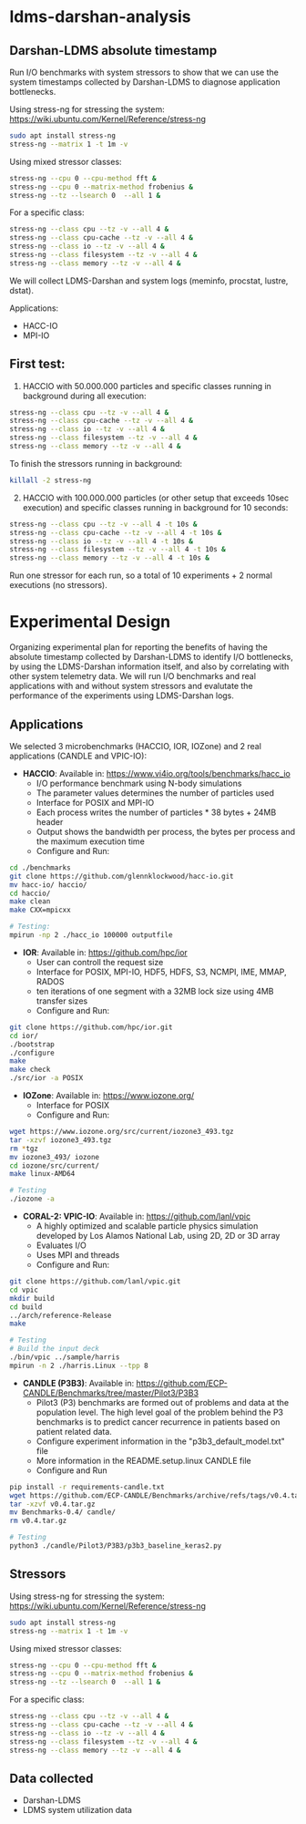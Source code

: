 # ldms-darshan-analysis

## Darshan-LDMS absolute timestamp

Run I/O benchmarks with system stressors to show that we can use the system timestamps collected by Darshan-LDMS to diagnose application bottlenecks.

Using stress-ng for stressing the system: https://wiki.ubuntu.com/Kernel/Reference/stress-ng

```sh
sudo apt install stress-ng
stress-ng --matrix 1 -t 1m -v
```

Using mixed stressor classes: 
```sh
stress-ng --cpu 0 --cpu-method fft &
stress-ng --cpu 0 --matrix-method frobenius &
stress-ng --tz --lsearch 0  --all 1 &
```

For a specific class:
```sh
stress-ng --class cpu --tz -v --all 4 & 
stress-ng --class cpu-cache --tz -v --all 4 &
stress-ng --class io --tz -v --all 4 &
stress-ng --class filesystem --tz -v --all 4 &
stress-ng --class memory --tz -v --all 4 &
```

We will collect LDMS-Darshan and system logs (meminfo, procstat, lustre, dstat).

Applications:
- HACC-IO
- MPI-IO

## First test:

1. HACCIO with 50.000.000 particles and specific classes running in background during all execution:
```sh
stress-ng --class cpu --tz -v --all 4 & 
stress-ng --class cpu-cache --tz -v --all 4 &
stress-ng --class io --tz -v --all 4 &
stress-ng --class filesystem --tz -v --all 4 &
stress-ng --class memory --tz -v --all 4 &
```

To finish the stressors running in background:

```sh
killall -2 stress-ng
```

2. HACCIO with 100.000.000 particles (or other setup that exceeds 10sec execution) and specific classes running in background for 10 seconds:
```sh
stress-ng --class cpu --tz -v --all 4 -t 10s & 
stress-ng --class cpu-cache --tz -v --all 4 -t 10s &
stress-ng --class io --tz -v --all 4 -t 10s &
stress-ng --class filesystem --tz -v --all 4 -t 10s &
stress-ng --class memory --tz -v --all 4 -t 10s &
```

Run one stressor for each run, so a total of 10 experiments + 2 normal executions (no stressors).

# Experimental Design

Organizing experimental plan for reporting the benefits of having the absolute timestamp collected by Darshan-LDMS to  identify I/O bottlenecks, by using the LDMS-Darshan information itself, and also by correlating with other system telemetry data. We will run I/O benchmarks and real applications with and without system stressors and evalutate the performance of the experiments using LDMS-Darshan logs.

## Applications

We selected 3 microbenchmarks (HACCIO, IOR, IOZone) and 2 real applications (CANDLE and VPIC-IO):

- **HACCIO**: Available in: https://www.vi4io.org/tools/benchmarks/hacc_io
  - I/O performance benchmark using N-body simulations
  - The parameter values determines the number of particles used
  - Interface for POSIX and MPI-IO
  - Each process writes the number of particles * 38 bytes + 24MB header
  - Output shows the bandwidth per process, the bytes per process and the maximum execution time
  - Configure and Run:

```bash
cd ./benchmarks 
git clone https://github.com/glennklockwood/hacc-io.git
mv hacc-io/ haccio/
cd haccio/
make clean
make CXX=mpicxx

# Testing:
mpirun -np 2 ./hacc_io 100000 outputfile
```

- **IOR**: Available in: https://github.com/hpc/ior
  - User can controll the request size
  - Interface for POSIX, MPI-IO, HDF5, HDFS, S3, NCMPI, IME, MMAP, RADOS 
  - ten iterations of one segment with a 32MB lock size using 4MB transfer sizes 
  - Configure and Run:

```bash
git clone https://github.com/hpc/ior.git
cd ior/
./bootstrap
./configure
make
make check
./src/ior -a POSIX
```

- **IOZone**: Available in: https://www.iozone.org/
  - Interface for POSIX
  - Configure and Run:
  
```bash
wget https://www.iozone.org/src/current/iozone3_493.tgz
tar -xzvf iozone3_493.tgz
rm *tgz
mv iozone3_493/ iozone
cd iozone/src/current/
make linux-AMD64

# Testing
./iozone -a
```

- **CORAL-2: VPIC-IO**: Available in: https://github.com/lanl/vpic
  - A highly optimized and scalable particle physics simulation developed by Los Alamos National Lab, using 2D, 2D or 3D array
  - Evaluates I/O
  - Uses MPI and threads
  - Configure and Run:

```bash
git clone https://github.com/lanl/vpic.git
cd vpic
mkdir build
cd build
../arch/reference-Release
make

# Testing
# Build the input deck
./bin/vpic ../sample/harris 
mpirun -n 2 ./harris.Linux --tpp 8
```

- **CANDLE (P3B3)**: Available in: https://github.com/ECP-CANDLE/Benchmarks/tree/master/Pilot3/P3B3
  - Pilot3 (P3) benchmarks are formed out of problems and data at the population level. The high level goal of the problem behind the P3 benchmarks is to predict cancer recurrence in patients based on patient related data.
  - Configure experiment information in the "p3b3_default_model.txt" file
  - More information in the README.setup.linux CANDLE file
  - Configure and Run 
  
```sh
pip install -r requirements-candle.txt
wget https://github.com/ECP-CANDLE/Benchmarks/archive/refs/tags/v0.4.tar.gz
tar -xzvf v0.4.tar.gz
mv Benchmarks-0.4/ candle/
rm v0.4.tar.gz

# Testing
python3 ./candle/Pilot3/P3B3/p3b3_baseline_keras2.py
```

## Stressors

Using stress-ng for stressing the system: https://wiki.ubuntu.com/Kernel/Reference/stress-ng

```sh
sudo apt install stress-ng
stress-ng --matrix 1 -t 1m -v
```

Using mixed stressor classes: 
```sh
stress-ng --cpu 0 --cpu-method fft &
stress-ng --cpu 0 --matrix-method frobenius &
stress-ng --tz --lsearch 0  --all 1 &
```

For a specific class:
```sh
stress-ng --class cpu --tz -v --all 4 & 
stress-ng --class cpu-cache --tz -v --all 4 &
stress-ng --class io --tz -v --all 4 &
stress-ng --class filesystem --tz -v --all 4 &
stress-ng --class memory --tz -v --all 4 &
```

## Data collected

- Darshan-LDMS 
- LDMS system utilization data

